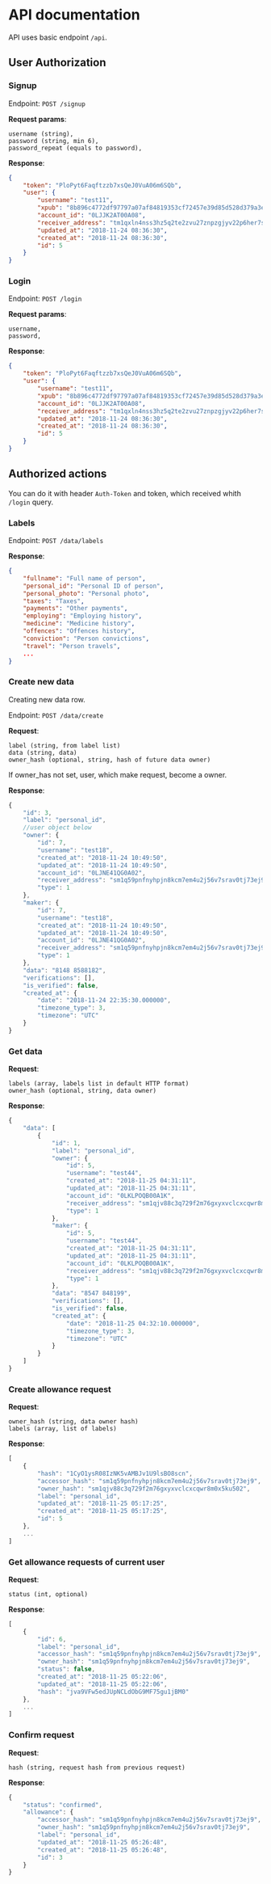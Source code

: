# API documentation

API uses basic endpoint `/api`.  

## User Authorization

### Signup

Endpoint: `POST /signup` 

**Request params**:
```
username (string),
password (string, min 6),
password_repeat (equals to password),
``` 

**Response**:
```json
{
    "token": "PloPyt6Faqftzzb7xsQeJ0VuA06m6SQb",
    "user": {
        "username": "test11",
        "xpub": "8b896c4772df97797a07af84819353cf72457e39d85d528d379a3e574ee011c60ab74c3ec35e3061210f32527717ff31059f511a14d31980382a6c1a42f58c21",
        "account_id": "0LJJK2AT00A08",
        "receiver_address": "tm1qxln4nss3hz5q2te2zvu27znpzgjyv22p6her7s",
        "updated_at": "2018-11-24 08:36:30",
        "created_at": "2018-11-24 08:36:30",
        "id": 5
    }
}
```

### Login

Endpoint: `POST /login` 

**Request params**:
```
username,
password,
``` 

**Response**:
```json
{
    "token": "PloPyt6Faqftzzb7xsQeJ0VuA06m6SQb",
    "user": {
        "username": "test11",
        "xpub": "8b896c4772df97797a07af84819353cf72457e39d85d528d379a3e574ee011c60ab74c3ec35e3061210f32527717ff31059f511a14d31980382a6c1a42f58c21",
        "account_id": "0LJJK2AT00A08",
        "receiver_address": "tm1qxln4nss3hz5q2te2zvu27znpzgjyv22p6her7s",
        "updated_at": "2018-11-24 08:36:30",
        "created_at": "2018-11-24 08:36:30",
        "id": 5
    }
}
```

## Authorized actions
You can do it with header `Auth-Token` and token, which received whith `/login` query.

### Labels

Endpoint: `POST /data/labels` 

**Response**:
```json
{
    "fullname": "Full name of person",
    "personal_id": "Personal ID of person",
    "personal_photo": "Personal photo",
    "taxes": "Taxes",
    "payments": "Other payments",
    "employing": "Employing history",
    "medicine": "Medicine history",
    "offences": "Offences history",
    "conviction": "Person convictions",
    "travel": "Person travels",
    ...
}
```

### Create new data
Creating new data row.

Endpoint: `POST /data/create`

**Request**:
```
label (string, from label list)
data (string, data)
owner_hash (optional, string, hash of future data owner)
```
If owner_has not set, user, which make request, become a owner.

**Response**:
```js
{
    "id": 3,
    "label": "personal_id",
    //user object below
    "owner": {
        "id": 7,
        "username": "test18",
        "created_at": "2018-11-24 10:49:50",
        "updated_at": "2018-11-24 10:49:50",
        "account_id": "0LJNE41QG0A02",
        "receiver_address": "sm1q59pnfnyhpjn8kcm7em4u2j56v7srav0tj73ej9",
        "type": 1
    },
    "maker": {
        "id": 7,
        "username": "test18",
        "created_at": "2018-11-24 10:49:50",
        "updated_at": "2018-11-24 10:49:50",
        "account_id": "0LJNE41QG0A02",
        "receiver_address": "sm1q59pnfnyhpjn8kcm7em4u2j56v7srav0tj73ej9",
        "type": 1
    },
    "data": "8148 8588182",
    "verifications": [],
    "is_verified": false,
    "created_at": {
        "date": "2018-11-24 22:35:30.000000",
        "timezone_type": 3,
        "timezone": "UTC"
    }
}
```

### Get data

**Request**:
```
labels (array, labels list in default HTTP format)
owner_hash (optional, string, data owner)
```

**Response**:
```js
{
    "data": [
        {
            "id": 1,
            "label": "personal_id",
            "owner": {
                "id": 5,
                "username": "test44",
                "created_at": "2018-11-25 04:31:11",
                "updated_at": "2018-11-25 04:31:11",
                "account_id": "0LKLPOQB00A1K",
                "receiver_address": "sm1qjv88c3q729f2m76gxyxvclcxcqwr8m0x5ku502",
                "type": 1
            },
            "maker": {
                "id": 5,
                "username": "test44",
                "created_at": "2018-11-25 04:31:11",
                "updated_at": "2018-11-25 04:31:11",
                "account_id": "0LKLPOQB00A1K",
                "receiver_address": "sm1qjv88c3q729f2m76gxyxvclcxcqwr8m0x5ku502",
                "type": 1
            },
            "data": "8547 848199",
            "verifications": [],
            "is_verified": false,
            "created_at": {
                "date": "2018-11-25 04:32:10.000000",
                "timezone_type": 3,
                "timezone": "UTC"
            }
        }
    ]
}
```

### Create allowance request

**Request**:
```
owner_hash (string, data owner hash)
labels (array, list of labels)
```

**Response**:
```js
[
    {
        "hash": "1CyO1ysR08IzNK5vAMBJv1U9lsBO8scn",
        "accessor_hash": "sm1q59pnfnyhpjn8kcm7em4u2j56v7srav0tj73ej9",
        "owner_hash": "sm1qjv88c3q729f2m76gxyxvclcxcqwr8m0x5ku502",
        "label": "personal_id",
        "updated_at": "2018-11-25 05:17:25",
        "created_at": "2018-11-25 05:17:25",
        "id": 5
    },
    ...
]
```

### Get allowance requests of current user

**Request**:
```
status (int, optional)
```

**Response**:
```js
[
    {
        "id": 6,
        "label": "personal_id",
        "accessor_hash": "sm1q59pnfnyhpjn8kcm7em4u2j56v7srav0tj73ej9",
        "owner_hash": "sm1q59pnfnyhpjn8kcm7em4u2j56v7srav0tj73ej9",
        "status": false,
        "created_at": "2018-11-25 05:22:06",
        "updated_at": "2018-11-25 05:22:06",
        "hash": "jva9VFw5edJUpNCLdObG9MF75gu1jBM0"
    },
    ...
]
```

### Confirm request

**Request**:
```
hash (string, request hash from previous request)
```

**Response**:
```js
{
    "status": "confirmed",
    "allowance": {
        "accessor_hash": "sm1q59pnfnyhpjn8kcm7em4u2j56v7srav0tj73ej9",
        "owner_hash": "sm1q59pnfnyhpjn8kcm7em4u2j56v7srav0tj73ej9",
        "label": "personal_id",
        "updated_at": "2018-11-25 05:26:48",
        "created_at": "2018-11-25 05:26:48",
        "id": 3
    }
}
```

